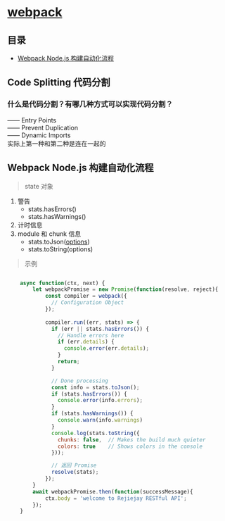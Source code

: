 # [webpack](https://doc.webpack-china.org/concepts/)

## 目录

* [Webpack Node.js 构建自动化流程](#00)

## Code Splitting 代码分割

### 什么是代码分割？有哪几种方式可以实现代码分割？  

—— Entry Points  
—— Prevent Duplication  
—— Dynamic Imports  
实际上第一种和第二种是连在一起的  




## <div id="00">Webpack Node.js 构建自动化流程</div>


> state 对象

1. 警告
	* stats.hasErrors()
	* stats.hasWarnings()
2. 计时信息
3. module 和 chunk 信息
	* stats.toJson([options](https://doc.webpack-china.org/configuration/stats/))
	* stats.toString(options)

> 示例

```JavaScript

	async function(ctx, next) {
		let webpackPromise = new Promise(function(resolve, reject){
			const compiler = webpack({
			  // Configuration Object
			});
	
			compiler.run((err, stats) => {
			  if (err || stats.hasErrors()) {
			    // Handle errors here
			    if (err.details) {
			      console.error(err.details);
			    }
			    return;
			  }

			  // Done processing
			  const info = stats.toJson();
			  if (stats.hasErrors()) {
			    console.error(info.errors);
			  }
			  if (stats.hasWarnings()) {
			    console.warn(info.warnings)
			  }
			  console.log(stats.toString({
			    chunks: false,  // Makes the build much quieter
			    colors: true    // Shows colors in the console
			  }));

			  // 返回 Promise
			  resolve(stats);
			});
		}
		await webpackPromise.then(function(successMessage){
			ctx.body = 'welcome to Rejiejay RESTful API';
		});
	}

```